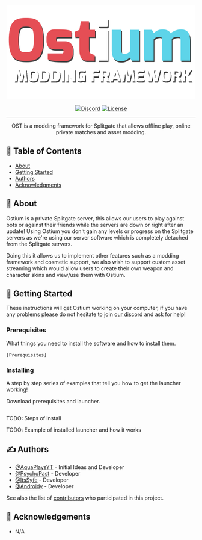 <p align="center">
  <a href="" rel="noopener">
 <img width=500px height=250px src="./images/logo_small.png" alt="Ostium Logo"></a>
</p>

<div align="center">

[![Discord](https://img.shields.io/badge/Discord-7289DA?style=flat&logo=discord&logoColor=white)](https://discord.gg/R9UHJ4M9QW)
[![License](https://img.shields.io/badge/license-GPL3-blue.svg?style=flat)](/LICENSE)

</div>

---

<p align="center"> OST is a modding framework for Splitgate that allows offline play, online private matches and asset modding.
    <br> 
</p>

## 📝 Table of Contents

- [About](#about)
- [Getting Started](#getting_started)
- [Authors](#authors)
- [Acknowledgments](#acknowledgement)

## 🧐 About <a name = "about"></a>

Ostium is a private Splitgate server, this allows our users to play against bots or against their friends while the servers are down or right after an update! Using Ostium you don't gain any levels or progress on the Splitgate servers as we're using our server software which is completely detached from the Splitgate servers.

Doing this it allows us to implement other features such as a modding framework and cosmetic support, we also wish to support custom asset streaming which would allow users to create their own weapon and character skins and view/use them with Ostium.

## 🏁 Getting Started <a name = "getting_started"></a>

These instructions will get Ostium working on your computer, if you have any problems please do not hesitate to join [our discord](https://discord.gg/R9UHJ4M9QW) and ask for help!

### Prerequisites

What things you need to install the software and how to install them.

```
[Prerequisites]
```

### Installing

A step by step series of examples that tell you how to get the launcher working!

Download prerequisites and launcher.

```
```

TODO: Steps of install

TODO: Example of installed launcher and how it works

## ✍️ Authors <a name = "authors"></a>

- [@AquaPlaysYT](https://github.com/AquaPlaysYT) - Initial Ideas and Developer
- [@PsychoPast](https://github.com/PsychoPast) - Developer
- [@ItsSyfe](https://github.com/ItsSyfe) - Developer
- [@Androidy](https://github.com/SiLeNSwOrD) - Developer

See also the list of [contributors](https://github.com/OstiumDev/Ostium/contributors) who participated in this project.

## 🎉 Acknowledgements <a name = "acknowledgement"></a>

- N/A